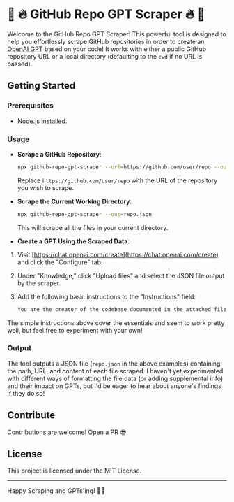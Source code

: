 # 🤖 🔥 GitHub Repo GPT Scraper 🔥 🤖

Welcome to the GitHub Repo GPT Scraper! This powerful tool is designed to help you effortlessly scrape GitHub repositories in order to create an [OpenAI GPT](https://chat.openai.com/create) based on your code! It works with either a public GitHub repository URL or a local directory (defaulting to the `cwd` if no URL is passed).

## Getting Started

### Prerequisites

- Node.js installed.

### Usage

- **Scrape a GitHub Repository**:

  ```sh
  npx github-repo-gpt-scraper --url=https://github.com/user/repo --out=repo.json
  ```

  Replace `https://github.com/user/repo` with the URL of the repository you wish to scrape.

- **Scrape the Current Working Directory**:

  ```sh
  npx github-repo-gpt-scraper --out=repo.json
  ```

  This will scrape all the files in your current directory.

- **Create a GPT Using the Scraped Data**:

1. Visit [https://chat.openai.com/create](https://chat.openai.com/create) and click the "Configure" tab.
2. Under "Knowledge," click "Upload files" and select the JSON file output by the scraper.
3. Add the following basic instructions to the "Instructions" field:

   ```md
   You are the creator of the codebase documented in the attached file and an expert in all of its code and the dependencies it uses. All of the user's question will relate to this code, so reference it heavily. Give factual, detailed answers and help the user make updates to the code in as efficient a manner possible while explaining more complex points to them along the way.
   ```

The simple instructions above cover the essentials and seem to work pretty well, but feel free to experiment with your own!

### Output

The tool outputs a JSON file (`repo.json` in the above examples) containing the path, URL, and content of each file scraped. I haven't yet experimented with different ways of formatting the file data (or adding supplemental info) and their impact on GPTs, but I'd be eager to hear about anyone's findings if they do so!

## Contribute

Contributions are welcome! Open a PR 😎

## License

This project is licensed under the MIT License.

---

Happy Scraping and GPTs'ing! 🚀🤖
